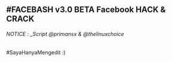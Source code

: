 ## #FACEBASH v3.0 BETA Facebook HACK & CRACK
###### NOTICE : _Script @primansx & @thelinuxchoice
#SayaHanyaMengedit :)
